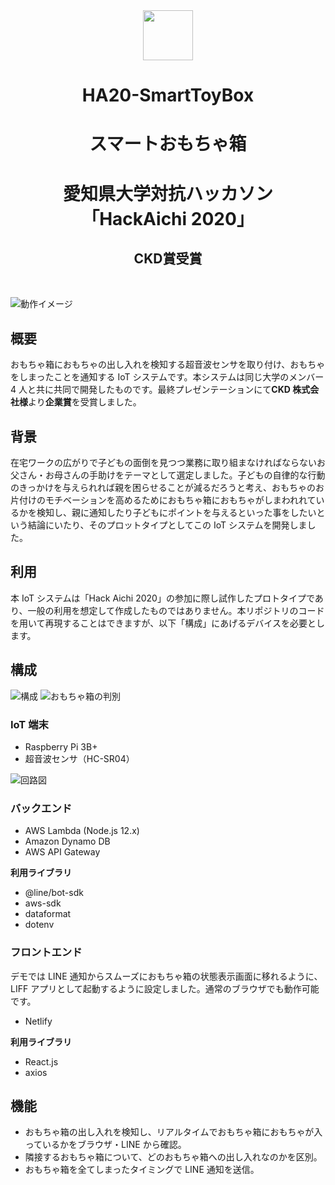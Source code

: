 <div align="center" style="vertical-align: center;">
  <img src="https://cdn.rpaka.dev/icon/ha20-toybox.png" height="80px" />
  <h1>HA20-SmartToyBox</h1>
  <h1>スマートおもちゃ箱</h1>
  <h1>愛知県大学対抗ハッカソン<br/>「HackAichi 2020」</h1>
  <h2>CKD賞受賞</h2>
</div><br/>

![動作イメージ](https://cdn.rpaka.dev/useimage/ha20-toybox/SmartToyBox.png)

## 概要

おもちゃ箱におもちゃの出し入れを検知する超音波センサを取り付け、おもちゃをしまったことを通知する IoT システムです。本システムは同じ大学のメンバー 4 人と共に共同で開発したものです。最終プレゼンテーションにて**CKD 株式会社様**より**企業賞**を受賞しました。

## 背景

在宅ワークの広がりで子どもの面倒を見つつ業務に取り組まなければならないお父さん・お母さんの手助けをテーマとして選定しました。子どもの自律的な行動のきっかけを与えられれば親を困らせることが減るだろうと考え、おもちゃのお片付けのモチベーションを高めるためにおもちゃ箱におもちゃがしまわれれているかを検知し、親に通知したり子どもにポイントを与えるといった事をしたいという結論にいたり、そのプロットタイプとしてこの IoT システムを開発しました。

## 利用

本 IoT システムは「Hack Aichi 2020」の参加に際し試作したプロトタイプであり、一般の利用を想定して作成したものではありません。本リポジトリのコードを用いて再現することはできますが、以下「構成」にあげるデバイスを必要とします。

## 構成

![構成](https://cdn.rpaka.dev/arch/ha20-toybox.jpg)
![おもちゃ箱の判別](https://cdn.rpaka.dev/useimage/ha20-toybox/sensor.jpg)

### IoT 端末

- Raspberry Pi 3B+
- 超音波センサ（HC-SR04）

![回路図](https://cdn.rpaka.dev/useimage/ha20-toybox/circuit.jpg)

### バックエンド

- AWS Lambda (Node.js 12.x)
- Amazon Dynamo DB
- AWS API Gateway

**利用ライブラリ**

- @line/bot-sdk
- aws-sdk
- dataformat
- dotenv

### フロントエンド

デモでは LINE 通知からスムーズにおもちゃ箱の状態表示画面に移れるように、LIFF アプリとして起動するように設定しました。通常のブラウザでも動作可能です。

- Netlify

**利用ライブラリ**

- React.js
- axios

## 機能

- おもちゃ箱の出し入れを検知し、リアルタイムでおもちゃ箱におもちゃが入っているかをブラウザ・LINE から確認。
- 隣接するおもちゃ箱について、どのおもちゃ箱への出し入れなのかを区別。
- おもちゃ箱を全てしまったタイミングで LINE 通知を送信。
